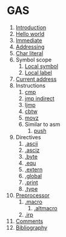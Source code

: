 # GAS

1.  [Introduction](introduction.md)
1.  [Hello world](hello_world.S)
1.  [Immediate](immediate.S)
1.  [Addressing](addressing.S)
1.  [Char literal](char_literal.S)
1.  Symbol scope
    1.  [Local symbol](local_symbol.S)
    1.  [Local label](local_label.S)
1.  [Current address](current_address.S)
1.  Instructions
    1.  [cmp](cmp.S)
    1.  [jmp indirect](jmp_indirect.S)
    1.  [ljmp](ljmp.md)
    1.  [cbtw](cbtw.S)
    1.  [movz](movz.S)
    1.  Similar to asm
        1. [push](push.S)
1.  Directives
    1. [.ascii](ascii.S)
    1. [.asciz](asciz.S)
    1. [.byte](byte.S)
    1. [.equ](equ.S)
    1. [.extern](extern.md)
    1. [.global](.global.S)
    1. [.print](print.S)
    1. [.type](type.S)
1.  [Preprocessor](preprocessor.md)
    1.  [.macro](macro.S)
        1.  [.altmacro](altmacro.S)
    1.  [.irp](irp.S)
1.  [Comments](comments.md)
1.  [Bibliography](bibliogrpahy.md)
